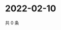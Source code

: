 # 2022-02-10

共 0 条

<!-- BEGIN WEIBO -->
<!-- 最后更新时间 Thu Feb 10 2022 12:17:23 GMT+0800 (China Standard Time) -->

<!-- END WEIBO -->
